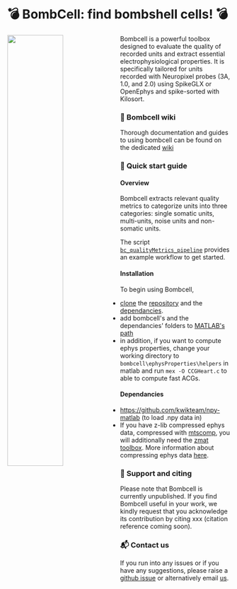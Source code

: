 # 💣 BombCell: find bombshell cells! 💣

<img align="left" src="https://github.com/Julie-Fabre/bombcell/blob/master/images/bombcell_logo_crop_small_flame.png" width=50% height=50%>

Bombcell is a powerful toolbox designed to evaluate the quality of recorded units and extract essential electrophysiological properties. It is specifically tailored for units recorded with Neuropixel probes (3A, 1.0, and 2.0) using SpikeGLX or OpenEphys and spike-sorted with Kilosort.

### 📖 Bombcell wiki

Thorough documentation and guides to using bombcell can be found on the dedicated [wiki](https://github.com/Julie-Fabre/bombcell/wiki)

### 🏁 Quick start guide

#### Overview

Bombcell extracts relevant quality metrics to categorize units into three categories: single somatic units, multi-units, noise units and non-somatic units.

The script [`bc_qualityMetrics_pipeline`](https://github.com/Julie-Fabre/bombcell/blob/master/bc_qualityMetrics_pipeline.m) provides an example workflow to get started.

#### Installation

To begin using Bombcell, 
- [clone](https://docs.github.com/en/repositories/creating-and-managing-repositories/cloning-a-repository) the [repository](https://github.com/Julie-Fabre/bombcell/bombcell) and the [dependancies](#Dependancies).
- add bombcell's and the dependancies' folders to [MATLAB's path](https://uk.mathworks.com/help/matlab/ref/pathtool.html)
- in addition, if you want to compute ephys properties, change your working directory to `bombcell\ephysProperties\helpers` in matlab and run `mex -O CCGHeart.c` to able to compute fast ACGs.

#### Dependancies

- https://github.com/kwikteam/npy-matlab (to load .npy data in)
- If you have z-lib compressed ephys data, compressed with [mtscomp](https://github.com/int-brain-lab/mtscomp), you will additionally need the [zmat toolbox](https://uk.mathworks.com/matlabcentral/fileexchange/71434-zmat). More information about compressing ephys data [here](https://www.biorxiv.org/content/biorxiv/early/2023/05/24/2023.05.22.541700.full.pdf?%3Fcollection=). 

### 🤗 Support and citing

Please note that Bombcell is currently unpublished. If you find Bombcell useful in your work, we kindly request that you acknowledge its contribution by citing xxx (citation reference coming soon).

### 📬 Contact us

If you run into any issues or if you have any suggestions, please raise a [github issue](https://github.com/Julie-Fabre/bombcell/issues) or alternatively email [us](mailto:julie.mfabre@gmail.com).
